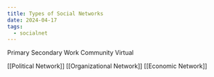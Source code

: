 ```yaml
---
title: Types of Social Networks
date: 2024-04-17
tags:
  - socialnet
---
```

Primary
Secondary
Work
Community
Virtual

[[Political Network]]
[[Organizational Network]]
[[Economic Network]]